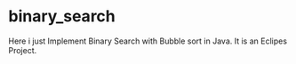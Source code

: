 # binary_search

Here i just Implement Binary Search with Bubble sort in Java. It is an Eclipes Project.
